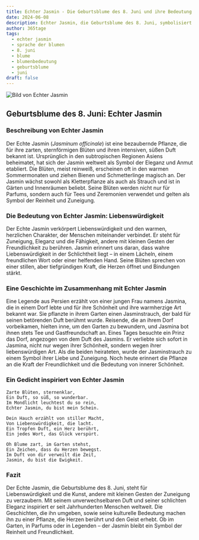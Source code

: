 ```yaml
---
title: Echter Jasmin - Die Geburtsblume des 8. Juni und ihre Bedeutung
date: 2024-06-08
description: Echter Jasmin, die Geburtsblume des 8. Juni, symbolisiert Liebenswürdigkeit. Erfahre mehr über ihre Geschichte, Bedeutung und Symbolik in der Sprache der Blumen.
author: 365tage
tags:
  - echter jasmin
  - sprache der blumen
  - 8. juni
  - blume
  - blumenbedeutung
  - geburtsblume
  - juni
draft: false
---
```


![Bild von Echter Jasmin](https://cdn.pixabay.com/photo/2020/06/06/15/48/scent-of-jasmine-5267072_1280.jpg#center)


## Geburtsblume des 8. Juni: Echter Jasmin

### Beschreibung von Echter Jasmin

Der Echte Jasmin (_Jasminum officinale_) ist eine bezaubernde Pflanze, die für ihre zarten, sternförmigen Blüten und ihren intensiven, süßen Duft bekannt ist. Ursprünglich in den subtropischen Regionen Asiens beheimatet, hat sich der Jasmin weltweit als Symbol der Eleganz und Anmut etabliert. Die Blüten, meist reinweiß, erscheinen oft in den warmen Sommermonaten und ziehen Bienen und Schmetterlinge magisch an. Der Jasmin wächst sowohl als Kletterpflanze als auch als Strauch und ist in Gärten und Innenräumen beliebt. Seine Blüten werden nicht nur für Parfums, sondern auch für Tees und Zeremonien verwendet und gelten als Symbol der Reinheit und Zuneigung.

### Die Bedeutung von Echter Jasmin: Liebenswürdigkeit

Der Echte Jasmin verkörpert Liebenswürdigkeit und den warmen, herzlichen Charakter, der Menschen miteinander verbindet. Er steht für Zuneigung, Eleganz und die Fähigkeit, andere mit kleinen Gesten der Freundlichkeit zu berühren. Jasmin erinnert uns daran, dass wahre Liebenswürdigkeit in der Schlichtheit liegt – in einem Lächeln, einem freundlichen Wort oder einer helfenden Hand. Seine Blüten sprechen von einer stillen, aber tiefgründigen Kraft, die Herzen öffnet und Bindungen stärkt.

### Eine Geschichte im Zusammenhang mit Echter Jasmin

Eine Legende aus Persien erzählt von einer jungen Frau namens Jasmina, die in einem Dorf lebte und für ihre Schönheit und ihre warmherzige Art bekannt war. Sie pflanzte in ihrem Garten einen Jasminstrauch, der bald für seinen betörenden Duft berühmt wurde. Reisende, die an ihrem Dorf vorbeikamen, hielten inne, um den Garten zu bewundern, und Jasmina bot ihnen stets Tee und Gastfreundschaft an. Eines Tages besuchte ein Prinz das Dorf, angezogen von dem Duft des Jasmins. Er verliebte sich sofort in Jasmina, nicht nur wegen ihrer Schönheit, sondern wegen ihrer liebenswürdigen Art. Als die beiden heirateten, wurde der Jasminstrauch zu einem Symbol ihrer Liebe und Zuneigung. Noch heute erinnert die Pflanze an die Kraft der Freundlichkeit und die Bedeutung von innerer Schönheit.

### Ein Gedicht inspiriert von Echter Jasmin

```
Zarte Blüten, sternenklar,  
Ein Duft, so süß, so wunderbar.  
Im Mondlicht leuchtest du so rein,  
Echter Jasmin, du bist mein Schein.  

Dein Hauch erzählt von stiller Macht,  
Von Liebenswürdigkeit, die lacht.  
Ein Tropfen Duft, ein Herz berührt,  
Ein jedes Wort, das Glück verspürt.  

Oh Blume zart, im Garten stehst,  
Ein Zeichen, dass du Herzen bewegst.  
Im Duft von dir verweilt die Zeit,  
Jasmin, du bist die Ewigkeit.  
```

### Fazit

Der Echte Jasmin, die Geburtsblume des 8. Juni, steht für Liebenswürdigkeit und die Kunst, andere mit kleinen Gesten der Zuneigung zu verzaubern. Mit seinem unverwechselbaren Duft und seiner schlichten Eleganz inspiriert er seit Jahrhunderten Menschen weltweit. Die Geschichten, die ihn umgeben, sowie seine kulturelle Bedeutung machen ihn zu einer Pflanze, die Herzen berührt und den Geist erhebt. Ob im Garten, in Parfums oder in Legenden – der Jasmin bleibt ein Symbol der Reinheit und Freundlichkeit.